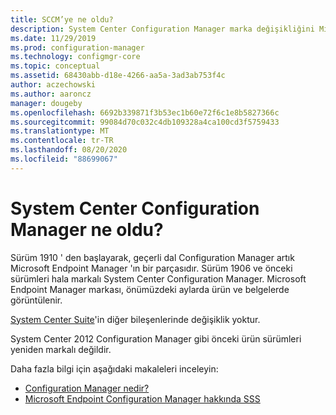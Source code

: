 ```yaml
---
title: SCCM’ye ne oldu?
description: System Center Configuration Manager marka değişikliğini Microsoft uç noktasına anlayın Configuration Manager
ms.date: 11/29/2019
ms.prod: configuration-manager
ms.technology: configmgr-core
ms.topic: conceptual
ms.assetid: 68430abb-d18e-4266-aa5a-3ad3ab753f4c
author: aczechowski
ms.author: aaroncz
manager: dougeby
ms.openlocfilehash: 6692b339871f3b53ec1b60e72f6c1e8b5827366c
ms.sourcegitcommit: 99084d70c032c4db109328a4ca100cd3f5759433
ms.translationtype: MT
ms.contentlocale: tr-TR
ms.lasthandoff: 08/20/2020
ms.locfileid: "88699067"
---
```

# <a name="what-happened-to-system-center-configuration-manager"></a>System Center Configuration Manager ne oldu?

Sürüm 1910 ' den başlayarak, geçerli dal Configuration Manager artık Microsoft Endpoint Manager 'ın bir parçasıdır. Sürüm 1906 ve önceki sürümleri hala markalı System Center Configuration Manager. Microsoft Endpoint Manager markası, önümüzdeki aylarda ürün ve belgelerde görüntülenir.

[System Center Suite](/system-center)'in diğer bileşenlerinde değişiklik yoktur.

System Center 2012 Configuration Manager gibi önceki ürün sürümleri yeniden markalı değildir.

Daha fazla bilgi için aşağıdaki makaleleri inceleyin:

- [Configuration Manager nedir?](introduction.md)
- [Microsoft Endpoint Configuration Manager hakkında SSS](microsoft-endpoint-manager-faq.md)